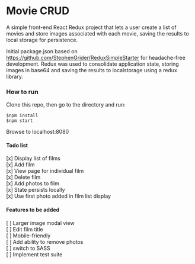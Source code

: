 # Movie CRUD

A simple front-end React Redux project that lets a user create a list of movies
and store images associated with each movie, saving the results to
local storage for persistence.

Initial package.json based on https://github.com/StephenGrider/ReduxSimpleStarter
for headache-free development. Redux was used to consolidate application state,
storing images in base64 and saving the results to localstorage using a redux library.

### How to run

Clone this repo, then go to the directory and run:

```
$npm install
$npm start
```
Browse to localhost:8080

#### Todo list

[x] Display list of films  
[x] Add film  
[x] View page for individual film  
[x] Delete film  
[x] Add photos to film  
[x] State persists locally  
[x] Use first photo added in film list display  

#### Features to be added
[ ] Larger image modal view  
[ ] Edit film title  
[ ] Mobile-friendly  
[ ] Add ability to remove photos  
[ ] switch to SASS  
[ ] Implement test suite  
